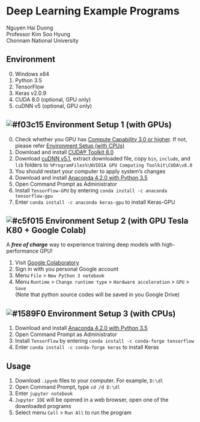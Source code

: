 # Deep Learning Example Programs
Nguyen Hai Duong  
Professor Kim Soo Hyung  
Chonnam National University  
    
## Environment
0. Windows x64
1. Python 3.5
2. TensorFlow
3. Keras v2.0.9
3. CUDA 8.0 (optional, GPU only)
4. cuDNN v5 (optional, GPU only)

## ![#f03c15](https://placehold.it/15/f03c15/000000?text=+) Environment Setup 1 (with GPUs)
0. Check whether you GPU has [Compute Capability 3.0 or higher](https://developer.nvidia.com/cuda-gpus). If not, please refer [Environment Setup (with CPUs)](https://github.com/nhduong/intro_deep#environment-setup-with-cpus)
1. Download and install [CUDA® Toolkit 8.0](https://developer.nvidia.com/cuda-downloads)
2. Download [cuDNN v5.1](https://developer.nvidia.com/cudnn), extract downloaded file, copy `bin`, `include`, and `lib` folders to `%ProgramFiles%\NVIDIA GPU Computing Toolkit\CUDA\v8.0`
3. You should restart your computer to apply system’s changes
4. Download and install [Anaconda 4.2.0 with Python 3.5](https://repo.continuum.io/archive/Anaconda3-4.2.0-Windows-x86_64.exe)
5. Open Command Prompt as Administrator
6. Install `TensorFlow-GPU` by entering `conda install -c anaconda tensorflow-gpu`
7. Enter `conda install -c anaconda keras-gpu` to install Keras-GPU

## ![#c5f015](https://placehold.it/15/c5f015/000000?text=+) Environment Setup 2 (with GPU Tesla K80 + Google Colab)
A **_free of charge_** way to experience training deep models with high-performance GPU!
1. Visit [Google Colaboratory](https://colab.research.google.com/notebooks/welcome.ipynb)
2. Sign in with you personal Google account
3. Menu `File` > `New Python 3 notebook`
4. Menu `Runtime` > `Change runtime type` > `Hardware acceleration` > `GPU` > `Save`  
(Note that python source codes will be saved in you Google Drive)

## ![#1589F0](https://placehold.it/15/1589F0/000000?text=+) Environment Setup 3 (with CPUs)
1. Download and install [Anaconda 4.2.0 with Python 3.5](https://repo.continuum.io/archive/Anaconda3-4.2.0-Windows-x86_64.exe)
2. Open Command Prompt as Administrator
3. Install `TensorFlow` by entering `conda install -c conda-forge tensorflow`
4. Enter `conda install -c conda-forge keras` to install Keras

## Usage
1. Download `.ipynb` files to your computer. For example, `D:\dl`
2. Open Command Prompt, type `cd /d D:\dl`
3. Enter `jupyter notebook`
4. `Jupyter IDE` will be opened in a web browser, open one of the downloaded programs
5. Select menu `Cell` > `Run All` to run the program